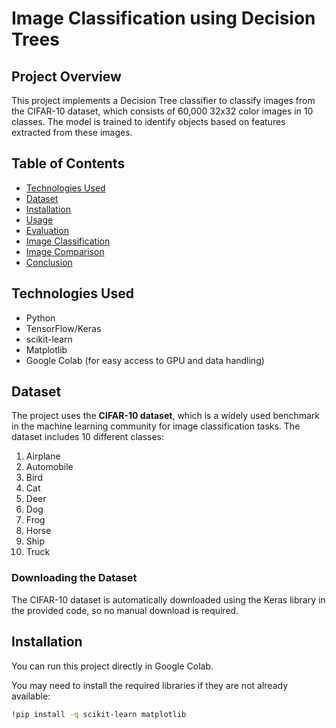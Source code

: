 # Image Classification using Decision Trees

## Project Overview

This project implements a Decision Tree classifier to classify images from the CIFAR-10 dataset, which consists of 60,000 32x32 color images in 10 classes. The model is trained to identify objects based on features extracted from these images.

## Table of Contents

- [Technologies Used](#technologies-used)
- [Dataset](#dataset)
- [Installation](#installation)
- [Usage](#usage)
- [Evaluation](#evaluation)
- [Image Classification](#image-classification)
- [Image Comparison](#image-comparison)
- [Conclusion](#conclusion)

## Technologies Used

- Python
- TensorFlow/Keras
- scikit-learn
- Matplotlib
- Google Colab (for easy access to GPU and data handling)

## Dataset

The project uses the **CIFAR-10 dataset**, which is a widely used benchmark in the machine learning community for image classification tasks. The dataset includes 10 different classes:

1. Airplane
2. Automobile
3. Bird
4. Cat
5. Deer
6. Dog
7. Frog
8. Horse
9. Ship
10. Truck

### Downloading the Dataset

The CIFAR-10 dataset is automatically downloaded using the Keras library in the provided code, so no manual download is required.

## Installation

You can run this project directly in Google Colab. 

You may need to install the required libraries if they are not already available:

```bash
!pip install -q scikit-learn matplotlib
